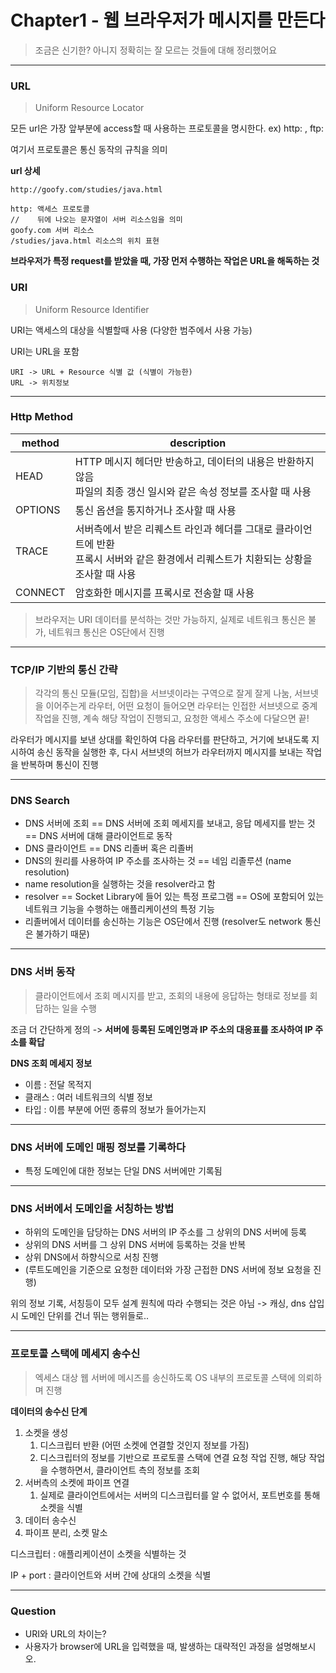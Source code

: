 # Chapter1 - 웹 브라우저가 메시지를 만든다

> 조금은 신기한? 아니지 정확히는 잘 모르는 것들에 대해 정리했어요

---

### URL

> Uniform Resource Locator

모든 url은 가장 앞부분에 access할 때 사용하는 프로토콜을 명시한다. ex) http: , ftp:

여기서 프로토콜은 통신 동작의 규칙을 의미

**url 상세**

```
http://goofy.com/studies/java.html

http: 액세스 프로토콜
//    뒤에 나오는 문자열이 서버 리소스임을 의미
goofy.com 서버 리소스
/studies/java.html 리소스의 위치 표현
```

**브라우저가 특정 request를 받았을 때, 가장 먼저 수행하는 작업은 URL을 해독하는 것**

### URI

> Uniform Resource Identifier

URI는 액세스의 대상을 식별할때 사용 (다양한 범주에서 사용 가능)

URI는 URL을 포함

```
URI -> URL + Resource 식별 값 (식별이 가능한)
URL -> 위치정보
```

---

### Http Method

| method  | description                                                  |
| ------- | ------------------------------------------------------------ |
| HEAD    | HTTP 메시지 헤더만 반송하고, 데이터의 내용은 반환하지 않음<br />파일의 최종 갱신 일시와 같은 속성 정보를 조사할 때 사용 |
| OPTIONS | 통신 옵션을 통지하거나 조사할 때 사용                        |
| TRACE   | 서버측에서 받은 리퀘스트 라인과 헤더를 그대로 클라이언트에 반환<br />프록시 서버와 같은 환경에서 리퀘스트가 치환되는 상황을 조사할 때 사용 |
| CONNECT | 암호화한 메시지를 프록시로 전송할 때 사용                    |

> 브라우저는 URI 데이터를 분석하는 것만 가능하지, 실제로 네트워크 통신은 불가, 네트워크 통신은 OS단에서 진행

---

### TCP/IP 기반의 통신 간략

> 각각의 통신 모듈(모임, 집합)을 서브넷이라는 구역으로 잘게 잘게 나눔, 서브넷을 이어주는게 라우터, 어떤 요청이 들어오면 라우터는 인접한 서브넷으로 중계 작업을 진행, 계속 해당 작업이 진행되고, 요청한 액세스
> 주소에 다달으면 끝!

라우터가 메시지를 보낸 상대를 확인하여 다음 라우터를 판단하고, 거기에 보내도록 지시하여 송신 동작을 실행한 후, 다시 서브넷의 허브가 라우터까지 메시지를 보내는 작업을 반복하며 통신이 진행

---

### DNS Search

- DNS 서버에 조회 == DNS 서버에 조회 메세지를 보내고, 응답 메세지를 받는 것 == DNS 서버에 대해 클라이언트로 동작
- DNS 클라이언트 == DNS 리졸버 혹은 리졸버
- DNS의 원리를 사용하여 IP 주소를 조사하는 것 == 네임 리졸루션 (name resolution)
- name resolution을 실행하는 것을 resolver라고 함
- resolver == Socket Library에 들어 있는 특정 프로그램 == OS에 포함되어 있는 네트워크 기능을 수행하는 애플리케이션의 특정 기능
- 리졸버에서 데이터를 송신하는 기능은 OS단에서 진행 (resolver도 network 통신은 불가하기 때문)

---

### DNS 서버 동작

> 클라이언트에서 조회 메시지를 받고, 조회의 내용에 응답하는 형태로 정보를 회답하는 일을 수행

조금 더 간단하게 정의 -> **서버에 등록된 도메인명과 IP 주소의 대응표를 조사하여 IP 주소를 확답**

**DNS 조회 메세지 정보**

- 이름 : 전달 목적지
- 클래스 : 여러 네트워크의 식별 정보
- 타입 : 이름 부분에 어떤 종류의 정보가 들어가는지

---

### DNS 서버에 도메인 매핑 정보를 기록하다

- 특정 도메인에 대한 정보는 단일 DNS 서버에만 기록됨

---

### DNS 서버에서 도메인을 서칭하는 방법

- 하위의 도메인을 담당하는 DNS 서버의 IP 주소를 그 상위의 DNS 서버에 등록
- 상위의 DNS 서버를 그 상위 DNS 서버에 등록하는 것을 반복
- 상위 DNS에서 하향식으로 서칭 진행
- (루트도메인을 기준으로 요청한 데이터와 가장 근접한 DNS 서버에 정보 요청을 진행)

위의 정보 기록, 서칭등이 모두 설계 원칙에 따라 수행되는 것은 아님 -> 캐싱, dns 삽입시 도메인 단위를 건너 뛰는 행위들로..

---

### 프로토콜 스택에 메세지 송수신

> 엑세스 대상 웹 서버에 메시즈를 송신하도록 OS 내부의 프로토콜 스택에 의뢰하며 진행

**데이터의 송수신 단계**

1. 소켓을 생성
    1. 디스크립터 반환 (어떤 소켓에 연결할 것인지 정보를 가짐)
    2. 디스크립터의 정보를 기반으로 프로토콜 스택에 연결 요청 작업 진행, 해당 작업을 수행하면서, 클라이언트 측의 정보를 조회
2. 서버측의 소켓에 파이프 연결
    1. 실제로 클라이언트에서는 서버의 디스크립터를 알 수 없어서, 포트번호를 통해 소켓을 식별
3. 데이터 송수신
4. 파이프 분리, 소켓 말소

디스크립터 : 애플리케이션이 소켓을 식별하는 것

IP + port : 클라이언트와 서버 간에 상대의 소켓을 식별

---

### Question

- URI와 URL의 차이는?
- 사용자가 browser에 URL을 입력했을 때, 발생하는 대략적인 과정을 설명해보시오.
